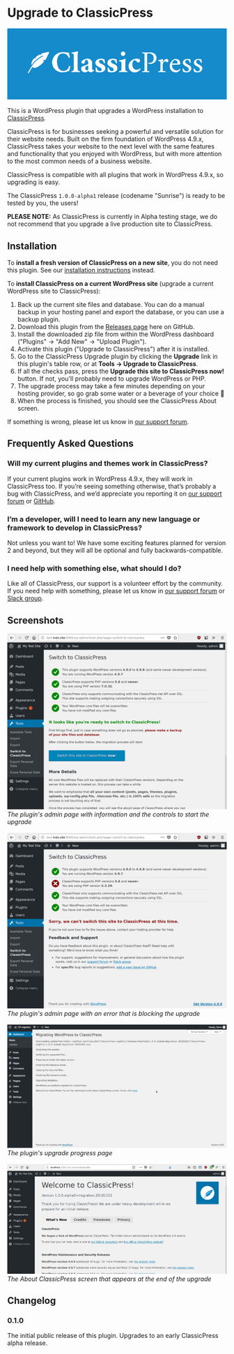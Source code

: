 # Upgrade to ClassicPress

![](assets/banner-772x250.png)

This is a WordPress plugin that upgrades a WordPress installation to
[ClassicPress](https://www.classicpress.net).

ClassicPress is for businesses seeking a powerful and versatile solution for
their website needs. Built on the firm foundation of WordPress 4.9.x,
ClassicPress takes your website to the next level with the same features and
functionality that you enjoyed with WordPress, but with more attention to the
most common needs of a business website.

ClassicPress is compatible with all plugins that work in WordPress 4.9.x, so
upgrading is easy.

The ClassicPress `1.0.0-alpha1` release (codename "Sunrise") is ready to be
tested by you, the users!

**PLEASE NOTE:** As ClassicPress is currently in Alpha testing stage, we do not
recommend that you upgrade a live production site to ClassicPress.

## Installation

To **install a fresh version of ClassicPress on a new site**, you do not need
this plugin.  See our
[installation instructions](https://docs.classicpress.net/installing-classicpress/)
instead.

To **install ClassicPress on a current WordPress site** (upgrade a current
WordPress site to ClassicPress):

1. Back up the current site files and database. You can do a manual backup in
   your hosting panel and export the database, or you can use a backup plugin.
2. Download this plugin from the
   [Releases page](https://github.com/ClassicPress/ClassicPress-Migration-Plugin/releases)
   here on GitHub.
3. Install the downloaded zip file from within the WordPress dashboard
   ("Plugins" -> "Add New" -> "Upload Plugin").
4. Activate this plugin ("Upgrade to ClassicPress") after it is installed.
5. Go to the ClassicPress Upgrade plugin by clicking the **Upgrade** link in
   this plugin's table row, or at **Tools -> Upgrade to ClassicPress**.
6. If all the checks pass, press the **Upgrade this site to ClassicPress now!**
   button. If not, you'll probably need to upgrade WordPress or PHP.
7. The upgrade process may take a few minutes depending on your hosting
   provider, so go grab some water or a beverage of your choice 🙂
8. When the process is finished, you should see the ClassicPress About screen.

If something is wrong, please let us know in
[our support forum](https://forums.classicpress.net/c/support/migration-plugin).

## Frequently Asked Questions

### Will my current plugins and themes work in ClassicPress?

If your current plugins work in WordPress 4.9.x, they will work in ClassicPress
too.  If you’re seeing something otherwise, that’s probably a bug with
ClassicPress, and we’d appreciate you reporting it on
[our support forum](https://forums.classicpress.net/c/support/)
or
[GitHub](https://github.com/ClassicPress).

### I’m a developer, will I need to learn any new language or framework to develop in ClassicPress?

Not unless you want to!  We have some exciting features planned for version 2
and beyond, but they will all be optional and fully backwards-compatible.

### I need help with something else, what should I do?

Like all of ClassicPress, our support is a volunteer effort by the community.
If you need help with something, please let us know in
[our support forum](https://forums.classicpress.net/c/support/)
or
[Slack group](https://www.classicpress.net/join-slack/).

## Screenshots

![](assets/screenshot-1.png)
_The plugin's admin page with information and the controls to start the upgrade_
<br><br>
![](assets/screenshot-2.png)
_The plugin's admin page with an error that is blocking the upgrade_
<br><br>
![](assets/screenshot-3.png)
_The plugin's upgrade progress page_
<br><br>
![](assets/screenshot-4.png)
_The About ClassicPress screen that appears at the end of the upgrade_

## Changelog

### 0.1.0

The initial public release of this plugin.  Upgrades to an early ClassicPress alpha release.
